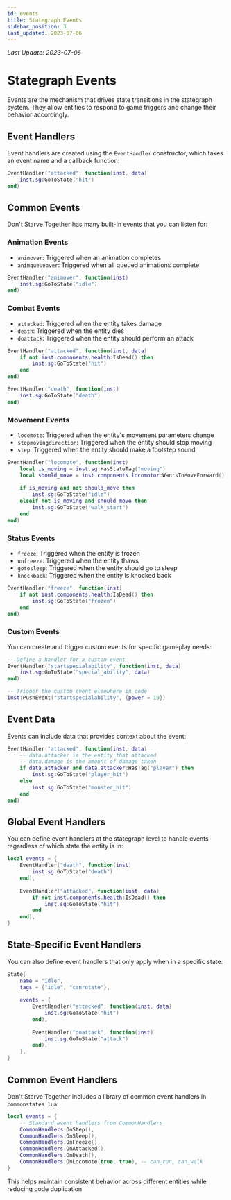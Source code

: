 ```yaml
---
id: events
title: Stategraph Events
sidebar_position: 3
last_updated: 2023-07-06
---
```

*Last Update: 2023-07-06*
# Stategraph Events

Events are the mechanism that drives state transitions in the stategraph system. They allow entities to respond to game triggers and change their behavior accordingly.

## Event Handlers

Event handlers are created using the `EventHandler` constructor, which takes an event name and a callback function:

```lua
EventHandler("attacked", function(inst, data)
    inst.sg:GoToState("hit")
end)
```

## Common Events

Don't Starve Together has many built-in events that you can listen for:

### Animation Events

- `animover`: Triggered when an animation completes
- `animqueueover`: Triggered when all queued animations complete

```lua
EventHandler("animover", function(inst)
    inst.sg:GoToState("idle")
end)
```

### Combat Events

- `attacked`: Triggered when the entity takes damage
- `death`: Triggered when the entity dies
- `doattack`: Triggered when the entity should perform an attack

```lua
EventHandler("attacked", function(inst, data)
    if not inst.components.health:IsDead() then
        inst.sg:GoToState("hit")
    end
end)

EventHandler("death", function(inst)
    inst.sg:GoToState("death")
end)
```

### Movement Events

- `locomote`: Triggered when the entity's movement parameters change
- `stopmovingdirection`: Triggered when the entity should stop moving
- `step`: Triggered when the entity should make a footstep sound

```lua
EventHandler("locomote", function(inst)
    local is_moving = inst.sg:HasStateTag("moving")
    local should_move = inst.components.locomotor:WantsToMoveForward()
    
    if is_moving and not should_move then
        inst.sg:GoToState("idle")
    elseif not is_moving and should_move then
        inst.sg:GoToState("walk_start")
    end
end)
```

### Status Events

- `freeze`: Triggered when the entity is frozen
- `unfreeze`: Triggered when the entity thaws
- `gotosleep`: Triggered when the entity should go to sleep
- `knockback`: Triggered when the entity is knocked back

```lua
EventHandler("freeze", function(inst)
    if not inst.components.health:IsDead() then
        inst.sg:GoToState("frozen")
    end
end)
```

### Custom Events

You can create and trigger custom events for specific gameplay needs:

```lua
-- Define a handler for a custom event
EventHandler("startspecialability", function(inst, data)
    inst.sg:GoToState("special_ability", data)
end)

-- Trigger the custom event elsewhere in code
inst:PushEvent("startspecialability", {power = 10})
```

## Event Data

Events can include data that provides context about the event:

```lua
EventHandler("attacked", function(inst, data)
    -- data.attacker is the entity that attacked
    -- data.damage is the amount of damage taken
    if data.attacker and data.attacker:HasTag("player") then
        inst.sg:GoToState("player_hit")
    else
        inst.sg:GoToState("monster_hit")
    end
end)
```

## Global Event Handlers

You can define event handlers at the stategraph level to handle events regardless of which state the entity is in:

```lua
local events = {
    EventHandler("death", function(inst)
        inst.sg:GoToState("death")
    end),
    
    EventHandler("attacked", function(inst, data)
        if not inst.components.health:IsDead() then
            inst.sg:GoToState("hit")
        end
    end),
}
```

## State-Specific Event Handlers

You can also define event handlers that only apply when in a specific state:

```lua
State{
    name = "idle",
    tags = {"idle", "canrotate"},
    
    events = {
        EventHandler("attacked", function(inst, data)
            inst.sg:GoToState("hit")
        end),
        
        EventHandler("doattack", function(inst)
            inst.sg:GoToState("attack")
        end),
    },
}
```

## Common Event Handlers

Don't Starve Together includes a library of common event handlers in `commonstates.lua`:

```lua
local events = {
    -- Standard event handlers from CommonHandlers
    CommonHandlers.OnStep(),
    CommonHandlers.OnSleep(),
    CommonHandlers.OnFreeze(),
    CommonHandlers.OnAttacked(),
    CommonHandlers.OnDeath(),
    CommonHandlers.OnLocomote(true, true), -- can_run, can_walk
}
```

This helps maintain consistent behavior across different entities while reducing code duplication. 
